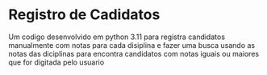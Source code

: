 # Registro de Cadidatos

Um codigo desenvolvido em python 3.11 para registra candidatos manualmente com notas para
cada disiplina e fazer uma busca usando as notas das diciplinas para encontra candidatos
com notas iguais ou maiores que for digitada pelo usuario
